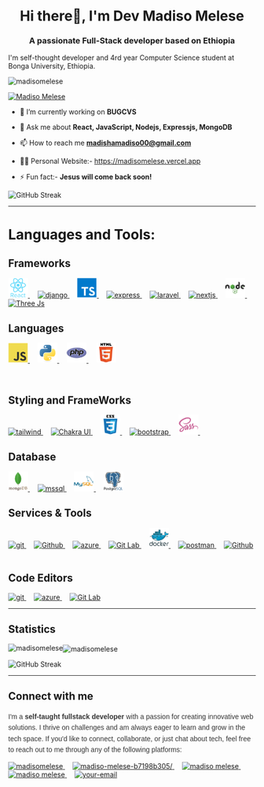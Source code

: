 <h1 align="center">Hi there👋, I'm Dev Madiso Melese</h1>
<h3 align="center">A passionate Full-Stack developer based on Ethiopia</h3>
<p>
I'm self-thought developer
and 4rd year Computer Science student at Bonga University, Ethiopia. 
<p align="left">
  <img src="https://komarev.com/ghpvc/?username=madisomelese&label=Profile%20views&color=0e75b6&style=flat" alt="madisomelese" /> 
</p>

<p align="left"> 
  <a href="https://github.com/ryo-ma/github-profile-trophy"> 
    <img src="https://github-profile-trophy.vercel.app/?username=MadisoMelese&margin-w=15" alt="Madiso Melese"/>
  </a> 
</p>

- 🔭 I’m currently working on **BUGCVS**
- 💬 Ask me about **React, JavaScript, Nodejs, Expressjs, MongoDB**

- 📫 How to reach me **madishamadiso00@gmail.com**
- 👨‍💻 Personal Website:- https://madisomelese.vercel.app

- ⚡ Fun fact:- **Jesus will come back soon!**


<p>
  <img src="https://github-readme-streak-stats.herokuapp.com?user=MadisoMelese" alt="GitHub Streak" />
</p>
<hr />
<h1 align="left">Languages and Tools:</h1>

<h2> Frameworks </h2>
<p align="left" display="flex" flex-direction="column">
    <a href="https://reactjs.org/" target="_blank" rel="noreferrer"> 
      <img src="https://raw.githubusercontent.com/devicons/devicon/master/icons/react/react-original-wordmark.svg" alt="react" width="40" height="40"/> 
    </a>&nbsp; &nbsp; 
    <a href="https://www.djangoproject.com/" target="_blank" rel="noreferrer"> 
      <img src="https://cdn.worldvectorlogo.com/logos/django.svg" alt="django" width="40" height="40"/> 
    </a>&nbsp; &nbsp; 
    <a href="https://www.typescriptlang.org/" target="_blank" rel="noreferrer">
      <img src="https://raw.githubusercontent.com/devicons/devicon/master/icons/typescript/typescript-original.svg" alt="typescript" width="40" height="40"/> 
    </a> &nbsp; &nbsp; 
    <a href="https://expressjs.com" target="_blank" rel="noreferrer">    
      <img src="https://th.bing.com/th/id/R.08b7f631b8ae989e2b8d1bda66d3168a?rik=L5%2ftOazF7nQGAQ&riu=http%3a%2f%2fcharantechnologies.com%2fimages%2fcourses%2fexpressjs.png&ehk=i%2bBGgc8QBhKzJkExK4gz1xcOGHo5MLtoyzEllxuUiAc%3d&risl=&pid=ImgRaw&r=0" alt="express" width="40" height="40" />
    </a>&nbsp; &nbsp; 
    <a href="https://laravel.com/" target="_blank" rel="noreferrer"> 
      <img src="https://th.bing.com/th/id/OIP.s7ZEqkmVrugV-4MdcVxMaAHaHa?w=201&h=200&c=7&r=0&o=5&pid=1.7" alt="laravel" width="40" height="40"/> 
    </a> &nbsp; &nbsp;
    <a href="https://nextjs.org/" target="_blank" rel="noreferrer"> 
      <img src="https://i.pinimg.com/736x/4a/2b/e7/4a2be73b1e2efb44355436c40bf496dd.jpg" alt="nextjs" width="40" height="40"/> 
    </a> &nbsp; &nbsp; 
    <a href="https://nodejs.org" target="_blank" rel="noreferrer"> 
      <img src="https://raw.githubusercontent.com/devicons/devicon/master/icons/nodejs/nodejs-original-wordmark.svg" alt="nodejs" width="40" height="40"/> 
    </a> &nbsp; &nbsp; 
    <a href="https://nodejs.org" target="_blank" rel="noreferrer"> 
      <img src="https://th.bing.com/th?id=OIP.6s_Dkfeldg35ySmAp0tPkQHaDv&w=349&h=176&c=8&rs=1&qlt=90&o=6&pid=3.1&rm=2" alt="Three Js" width="40" height="40"/> 
    </a> 
</p>





<h2> Languages </h2>
<p align="left">
  <a href="https://developer.mozilla.org/en-US/docs/Web/JavaScript" target="_blank" rel="noreferrer"> 
      <img src="https://raw.githubusercontent.com/devicons/devicon/master/icons/javascript/javascript-original.svg" alt="javascript" width="40" height="40"/> 
  </a> &nbsp; &nbsp; 
  <a href="https://www.python.org" target="_blank" rel="noreferrer"> 
    <img src="https://raw.githubusercontent.com/devicons/devicon/master/icons/python/python-original.svg" alt="python" width="40" height="40"/> 
  </a>&nbsp; &nbsp; 
  <a href="https://www.php.net" target="_blank" rel="noreferrer"> 
    <img src="https://raw.githubusercontent.com/devicons/devicon/master/icons/php/php-original.svg" alt="php" width="40" height="40"/>
  </a> &nbsp; &nbsp; 
  <a href="https://www.w3.org/html/" target="_blank" rel="noreferrer"> 
    <img src="https://raw.githubusercontent.com/devicons/devicon/master/icons/html5/html5-original-wordmark.svg" alt="html5" width="40" height="40"/> 
  </a> 
</p>
<br />





<h2> Styling and FrameWorks </h2>
<p align="left">
  <a href="https://tailwindcss.com/" target="_blank" rel="noreferrer"> 
    <img src="https://www.vectorlogo.zone/logos/tailwindcss/tailwindcss-icon.svg" alt="tailwind" width="40" height="40"/> 
  </a>&nbsp; &nbsp; 
  <a href="https://tailwindcss.com/" target="_blank" rel="noreferrer"> 
    <img src="https://th.bing.com/th?q=Chakra+UI+React+Icon.png&w=120&h=120&c=1&rs=1&qlt=90&cb=1&pid=InlineBlock&mkt=en-WW&cc=ET&setlang=en&adlt=moderate&t=1&mw=247" alt="Chakra UI" width="40" height="40"/> 
  </a>&nbsp; &nbsp; 
    <a href="https://www.w3schools.com/css/" target="_blank" rel="noreferrer"> 
    <img src="https://raw.githubusercontent.com/devicons/devicon/master/icons/css3/css3-original-wordmark.svg" alt="css3" width="40" height="40"/> 
  </a> &nbsp; &nbsp;
  <a href="https://getbootstrap.com/" target="_blank" rel="noreferrer">
    <img src="https://th.bing.com/th/id/OIF.VcbMrPyNukuGJCGUgi5t2w?w=216&h=180&c=7&r=0&o=5&pid=1.7" alt="bootstrap" width="40" height="40" />
  </a>&nbsp; &nbsp; 

<a href="https://sass-lang.com/" target="_blank" rel="noreferrer">
    <img src="https://raw.githubusercontent.com/devicons/devicon/master/icons/sass/sass-original.svg" alt="sass" width="40" height="40" />
</a>&nbsp; &nbsp;  
</p>




<h2>Database</h2>
<p> 
  <a href="https://www.mongodb.com/" target="_blank" rel="noreferrer"> 
    <img src="https://raw.githubusercontent.com/devicons/devicon/master/icons/mongodb/mongodb-original-wordmark.svg" alt="mongodb" width="40" height="40"/> 
  </a> &nbsp; &nbsp; 
  <a href="https://www.microsoft.com/en-us/sql-server" target="_blank" rel="noreferrer"> 
    <img src="https://www.svgrepo.com/show/303229/microsoft-sql-server-logo.svg" alt="mssql" width="40" height="40"/> 
  </a>&nbsp; &nbsp; 
  <a href="https://www.mysql.com/" target="_blank" rel="noreferrer"> 
    <img src="https://raw.githubusercontent.com/devicons/devicon/master/icons/mysql/mysql-original-wordmark.svg" alt="mysql" width="40" height="40"/> 
  </a> &nbsp; &nbsp; 

  <a href="https://www.postgresql.org" target="_blank" rel="noreferrer">
    <img src="https://raw.githubusercontent.com/devicons/devicon/master/icons/postgresql/postgresql-original-wordmark.svg" alt="postgresql" width="40" height="40"/> 
  </a>
</p>


<h2>Services & Tools</h2>
<p>
  <a href="https://git-scm.com/" target="_blank" rel="noreferrer"> 
    <img src="https://www.vectorlogo.zone/logos/git-scm/git-scm-icon.svg" alt="git" width="40" height="40"/> 
  </a> &nbsp; &nbsp; 
  <a href="https://git-scm.com/" target="_blank" rel="noreferrer"> 
    <img src="https://i.pinimg.com/originals/ac/b3/51/acb3513e5a2664ba59bec11222863a40.jpg" alt="Github" width="40" height="40"/> 
  </a> &nbsp; &nbsp; 
  <a href="https://azure.microsoft.com/en-in/" target="_blank" rel="noreferrer"> 
    <img src="https://www.vectorlogo.zone/logos/microsoft_azure/microsoft_azure-icon.svg" alt="azure" width="40" height="40"/> 
  </a> &nbsp; &nbsp; 
  <a href="https://azure.microsoft.com/en-in/" target="_blank" rel="noreferrer"> 
    <img src="https://gitlab.platformq.com/assets/twitter_card-570ddb06edf56a2312253c5872489847a0f385112ddbcd71ccfa1570febab5d2.jpg" alt="Git Lab" width="40" height="40"/> 
  </a>  &nbsp; &nbsp; 
  <a href="https://www.docker.com/" target="_blank" rel="noreferrer"> 
    <img src="https://raw.githubusercontent.com/devicons/devicon/master/icons/docker/docker-original-wordmark.svg" alt="docker" width="40" height="40"/> 
  </a> &nbsp; &nbsp; 
  <a href="https://postman.com" target="_blank" rel="noreferrer"> 
    <img src="https://www.vectorlogo.zone/logos/getpostman/getpostman-icon.svg" alt="postman" width="40" height="40"/> 
  </a>&nbsp; &nbsp; 
    <a href="https://git-scm.com/" target="_blank" rel="noreferrer"> 
    <img src="https://cdns.iconmonstr.com/wp-content/releases/preview/7.3.0/240/iconmonstr-terminal-filled.png" alt="Github" width="40" height="40"/> 
  </a> &nbsp; &nbsp; 

</p>


<h2>Code Editors</h2>
<p>
  <a href="https://git-scm.com/" target="_blank" rel="noreferrer"> 
    <img src="https://th.bing.com/th/id/R.3919e5b2f737f142a45921320e666382?rik=mkXBaXp%2bAMCTcw&pid=ImgRaw&r=0" alt="git" width="40" height="40"/> 
  </a> &nbsp; &nbsp; 

  <a href="https://azure.microsoft.com/en-in/" target="_blank" rel="noreferrer"> 
    <img src="https://th.bing.com/th/id/OIP.E8NtPu3aiA3ITkN0IpvjqQHaHa?rs=1&pid=ImgDetMain" alt="azure" width="40" height="40"/> 
  </a> &nbsp; &nbsp; 
  <a href="https://azure.microsoft.com/en-in/" target="_blank" rel="noreferrer"> 
    <img src="https://th.bing.com/th/id/OIP.3zJxq7FYNoZIKkqCy7IWyQHaHw?rs=1&pid=ImgDetMain" alt="Git Lab" width="40" height="40"/> 
  </a> 

</p>

<hr />


<h2>Statistics</h2>
<p>
  <img align="left" src="https://github-readme-stats.vercel.app/api/top-langs?username=madisomelese&show_icons=true&locale=en&layout=compact" alt="madisomelese" />
</p>


<p>
  <img align="center" src="https://github-readme-stats.vercel.app/api?username=madisomelese&show_icons=true&locale=en" alt="madisomelese" />
</p>

<p>
  <img src="https://github-readme-streak-stats.herokuapp.com?user=MadisoMelese" alt="GitHub Streak" />
</p>
<hr />

<h2 align="left">Connect with me</h2>
<p style="font-family: Arial, sans-serif; line-height: 1.6; color: #333;">
  I'm a <strong>self-taught fullstack developer</strong> with a passion for creating innovative web solutions. I thrive on challenges and am always eager to learn and grow in the tech space. If you'd like to connect, collaborate, or just chat about tech, feel free to reach out to me through any of the following platforms:
</p>
<p align="left">
  <a href="https://twitter.com/madisomelese" target="_blank">
    <img src="https://raw.githubusercontent.com/rahuldkjain/github-profile-readme-generator/master/src/images/icons/Social/twitter.svg" alt="madisomelese" height="30" width="40" />
  </a>&nbsp; &nbsp; 
  <a href="https://linkedin.com/in/madiso-melese-b7198b305/" target="_blank">
    <img src="https://raw.githubusercontent.com/rahuldkjain/github-profile-readme-generator/master/src/images/icons/Social/linked-in-alt.svg" alt="madiso-melese-b7198b305/" height="30" width="40" />
  </a>&nbsp; &nbsp; 
  <a href="https://fb.com/madiso melese" target="_blank">
    <img src="https://raw.githubusercontent.com/rahuldkjain/github-profile-readme-generator/master/src/images/icons/Social/facebook.svg" alt="madiso melese" height="30" width="40" />
  </a>&nbsp; &nbsp; 
  <a href="https://instagram.com/madiso melese" target="_blank">
    <img src="https://raw.githubusercontent.com/rahuldkjain/github-profile-readme-generator/master/src/images/icons/Social/instagram.svg" alt="madiso melese" height="30" width="40" />
  </a>&nbsp; &nbsp; 
  <a href="mailto:madishamadiso00@gmail.com" target="_blank">
    <img src="https://cdn-icons-png.flaticon.com/512/732/732200.png" alt="your-email" height="30" width="40" />
</a>
</p>




